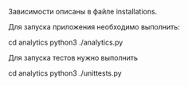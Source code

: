 Зависимости описаны в файле installations.

Для запуска приложения необходимо выполнить: 

cd analytics
python3 ./analytics.py

Для запуска тестов нужно выполнить

cd analytics
python3 ./unittests.py
